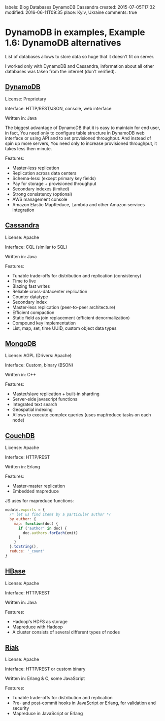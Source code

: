 labels: Blog
        Databases
        DynamoDB
        Cassandra
created: 2015-07-05T17:32
modified: 2016-06-11T09:35
place: Kyiv, Ukraine
comments: true

# DynamoDB in examples, Example 1.6: DynamoDB alternatives

List of databases allows to store data so huge that it doesn't fit on server.

I worked only with DynamoDB and Cassandra, information about all other databases was taken from the internet (don't verified).

## [DynamoDB](http://aws.amazon.com/documentation/dynamodb/)

License: Proprietary

Interface: HTTP/REST/JSON, console, web interface

Written in: Java

The biggest advantage of DynamoDB that it is easy to maintain for end user, in fact, You need only to configure table structure in DynamoDB web interface or using API and to set provisioned throughput. And instead of spin up more servers, You need only to increase provisioned throughput, it takes less then minute.

Features:

- Master-less replication
- Replication across data centers
- Schema-less: (except primary key fields)
- Pay for storage + provisioned throughput
- Secondary indexes (limited)
- Strong consistency (optional)
- AWS management console
- Amazon Elastic MapReduce, Lambda and other Amazon services integration

## [Cassandra](http://cassandra.apache.org/)

License: Apache

Interface: CQL (similar to SQL)

Written in: Java

Features:

- Tunable trade-offs for distribution and replication (consistency)
- Time to live
- Blazing fast writes
- Reliable cross-datacenter replication
- Counter datatype
- Secondary index
- Master-less replication (peer-to-peer architecture)
- Efficient compaction
- Static field as join replacement (efficient denormalization)
- Compound key implementation
- List, map, set, time UUID, custom object data types

## [MongoDB](https://www.mongodb.org/)

License: AGPL (Drivers: Apache)

Interface: Custom, binary (BSON)

Written in: C++

Features:

- Master/slave replication + built-in sharding
- Server-side javascript functions
- Integrated text search
- Geospatial indexing
- Allows to execute complex queries (uses map/reduce tasks on each node)

## [CouchDB](http://couchdb.apache.org/)

License: Apache

Interface: HTTP/REST

Written in: Erlang

Features:

- Master-master replication
- Embedded mapreduce

JS uses for mapreduce functions:
```js
module.exports = {
  /* let us find items by a particular author */
  by_author: {
    map: function(doc) {
      if ('author' in doc) {
        doc.authors.forEach(emit)
      }
    }
  }.toString(),
  reduce: '_count'
}
```

## [HBase](http://hbase.apache.org/)

License: Apache

Interface: HTTP/REST

Written in: Java

Features:

- Hadoop's HDFS as storage
- Mapreduce with Hadoop
- A cluster consists of several different types of nodes

## [Riak](http://docs.basho.com/riak/latest/)

License: Apache

Interface: HTTP/REST or custom binary

Written in: Erlang & C, some JavaScript

Features:

- Tunable trade-offs for distribution and replication
- Pre- and post-commit hooks in JavaScript or Erlang, for validation and security
- Mapreduce in JavaScript or Erlang
